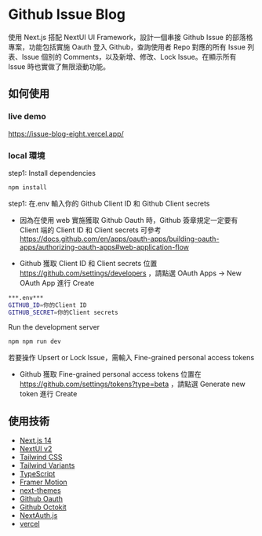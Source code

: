 # Github Issue Blog

使用 Next.js 搭配 NextUI UI Framework，設計一個串接 Github Issue 的部落格專案，功能包括實施 Oauth 登入 Github，查詢使用者 Repo 對應的所有 Issue 列表、Issue 個別的 Comments，以及新增、修改、Lock Issue。在顯示所有 Issue 時也實做了無限滾動功能。

## 如何使用

### live demo

https://issue-blog-eight.vercel.app/

### local 環境

step1: Install dependencies

```bash
npm install
```

step1: 在.env 輸入你的 Github Client ID 和 Github Client secrets

- 因為在使用 web 實施獲取 Github Oauth 時，Github 簽章規定一定要有 Client 端的 Client ID 和 Client secrets
  可參考
  https://docs.github.com/en/apps/oauth-apps/building-oauth-apps/authorizing-oauth-apps#web-application-flow

- Github 獲取 Client ID 和 Client secrets 位置 https://github.com/settings/developers
  ，請點選 OAuth Apps -> New OAuth App 進行 Create

```bash
***.env***
GITHUB_ID=你的Client ID
GITHUB_SECRET=你的Client secrets
```

Run the development server

```bash
npm npm run dev
```

若要操作 Upsert or Lock Issue，需輸入 Fine-grained personal access tokens

- Github 獲取 Fine-grained personal access tokens 位置在 https://github.com/settings/tokens?type=beta
  ，請點選 Generate new token 進行 Create

## 使用技術

- [Next.js 14](https://nextjs.org/docs/getting-started)
- [NextUI v2](https://nextui.org/)
- [Tailwind CSS](https://tailwindcss.com/)
- [Tailwind Variants](https://tailwind-variants.org)
- [TypeScript](https://www.typescriptlang.org/)
- [Framer Motion](https://www.framer.com/motion/)
- [next-themes](https://github.com/pacocoursey/next-themes)
- [Github Oauth](https://docs.github.com/en/apps/oauth-apps/building-oauth-apps/authorizing-oauth-apps#web-application-flow)
- [Github Octokit](https://octokit.github.io/rest.js/v20)
- [NextAuth.js](https://next-auth.js.org/)
- [vercel](hhttps://vercel.com/)
